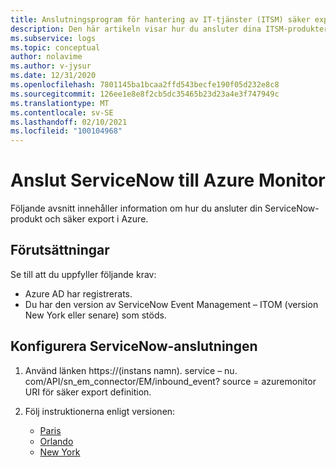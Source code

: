 ```yaml
---
title: Anslutningsprogram för hantering av IT-tjänster (ITSM) säker export i Azure Monitor-konfiguration med ServiceNow
description: Den här artikeln visar hur du ansluter dina ITSM-produkter/-tjänster med ServiceNow på säker export i Azure Monitor.
ms.subservice: logs
ms.topic: conceptual
author: nolavime
ms.author: v-jysur
ms.date: 12/31/2020
ms.openlocfilehash: 7801145ba1bcaa2ffd543becfe190f05d232e8c8
ms.sourcegitcommit: 126ee1e8e8f2cb5dc35465b23d23a4e3f747949c
ms.translationtype: MT
ms.contentlocale: sv-SE
ms.lasthandoff: 02/10/2021
ms.locfileid: "100104968"
---
```

# <a name="connect-servicenow-to-azure-monitor"></a>Anslut ServiceNow till Azure Monitor

Följande avsnitt innehåller information om hur du ansluter din ServiceNow-produkt och säker export i Azure.

## <a name="prerequisites"></a>Förutsättningar

Se till att du uppfyller följande krav:

* Azure AD har registrerats.
* Du har den version av ServiceNow Event Management – ITOM (version New York eller senare) som stöds.

## <a name="configure-the-servicenow-connection"></a>Konfigurera ServiceNow-anslutningen

1. Använd länken https://(instans namn). service – nu. com/API/sn_em_connector/EM/inbound_event? source = azuremonitor URI för säker export definition.

2. Följ instruktionerna enligt versionen:
   * [Paris](https://docs.servicenow.com/bundle/paris-it-operations-management/page/product/event-management/task/azure-events-authentication.html)
   * [Orlando](https://docs.servicenow.com/bundle/orlando-it-operations-management/page/product/event-management/task/azure-events-authentication.html)
   * [New York](https://docs.servicenow.com/bundle/newyork-it-operations-management/page/product/event-management/task/azure-events-authentication.html)
